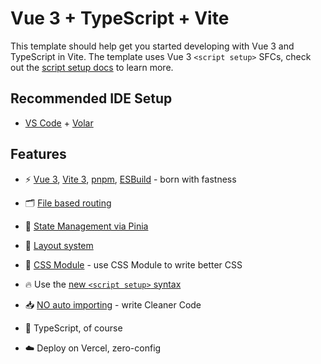 # Vue 3 + TypeScript + Vite

This template should help get you started developing with Vue 3 and TypeScript in Vite. The template uses Vue 3 `<script setup>` SFCs, check out the [script setup docs](https://v3.vuejs.org/api/sfc-script-setup.html#sfc-script-setup) to learn more.

## Recommended IDE Setup

- [VS Code](https://code.visualstudio.com/) + [Volar](https://marketplace.visualstudio.com/items?itemName=Vue.volar)

## Features

- ⚡️ [Vue 3](https://github.com/vuejs/core), [Vite 3](https://github.com/vitejs/vite), [pnpm](https://pnpm.io/), [ESBuild](https://github.com/evanw/esbuild) - born with fastness

- 🗂 [File based routing](./src/pages)

- 🍍 [State Management via Pinia](https://pinia.vuejs.org/)

- 📑 [Layout system](./src/layout)

- 🎨 [CSS Module](./src) - use CSS Module to write better CSS

- 🔥 Use the [new `<script setup>` syntax](https://github.com/vuejs/rfcs/pull/227)

- 📥 [NO auto importing](https://github.com/antfu/unplugin-auto-import) - write Cleaner Code

- 🦾 TypeScript, of course

- ☁️ Deploy on Vercel, zero-config
